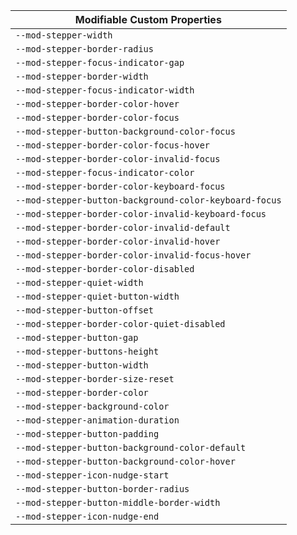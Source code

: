 | Modifiable Custom Properties |
| --- |
|`--mod-stepper-width`|
|`--mod-stepper-border-radius`|
|`--mod-stepper-focus-indicator-gap`|
|`--mod-stepper-border-width`|
|`--mod-stepper-focus-indicator-width`|
|`--mod-stepper-border-color-hover`|
|`--mod-stepper-border-color-focus`|
|`--mod-stepper-button-background-color-focus`|
|`--mod-stepper-border-color-focus-hover`|
|`--mod-stepper-border-color-invalid-focus`|
|`--mod-stepper-focus-indicator-color`|
|`--mod-stepper-border-color-keyboard-focus`|
|`--mod-stepper-button-background-color-keyboard-focus`|
|`--mod-stepper-border-color-invalid-keyboard-focus`|
|`--mod-stepper-border-color-invalid-default`|
|`--mod-stepper-border-color-invalid-hover`|
|`--mod-stepper-border-color-invalid-focus-hover`|
|`--mod-stepper-border-color-disabled`|
|`--mod-stepper-quiet-width`|
|`--mod-stepper-quiet-button-width`|
|`--mod-stepper-button-offset`|
|`--mod-stepper-border-color-quiet-disabled`|
|`--mod-stepper-button-gap`|
|`--mod-stepper-buttons-height`|
|`--mod-stepper-button-width`|
|`--mod-stepper-border-size-reset`|
|`--mod-stepper-border-color`|
|`--mod-stepper-background-color`|
|`--mod-stepper-animation-duration`|
|`--mod-stepper-button-padding`|
|`--mod-stepper-button-background-color-default`|
|`--mod-stepper-button-background-color-hover`|
|`--mod-stepper-icon-nudge-start`|
|`--mod-stepper-button-border-radius`|
|`--mod-stepper-button-middle-border-width`|
|`--mod-stepper-icon-nudge-end`|
